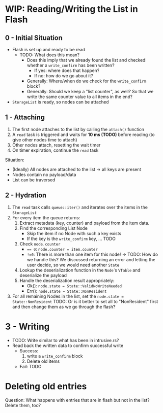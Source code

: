 # WIP: Reading/Writing the List in Flash
## 0 - Initial Situation
- Flash is set up and ready to be read
    - TODO: What does this mean?
      - Does this imply that we already found the list and checked whether a `write_confirm` has been written?
        - If yes: where does that happen?
        - If no: how do we go about it?
      - Generally: Where/when do we check for the `write_confirm` block?
      - Generally: Should we keep a "list counter", as well? So that we write the same counter value to all items in the end?
- `StorageList` is ready, so nodes can be attached

## 1 - Attaching
1. The first node attaches to the list by calling the `attach()` function
2. A `read` task is triggered and waits for **10 ms (TODO)** before reading (to give other nodes time to attach)
3. Other nodes attach, resetting the wait timer
4. On timer expiration, continue the `read` task

Situation:
- (Ideally) All nodes are attached to the list -> all keys are present
- Nodes contain no payload/data
- List can be traversed

## 2 - Hydration
1. The `read` task calls `queue::iter()` and iterates over the items in the `StorageList`
2. For every item the queue returns:
    1. Extract metadata (key, counter) and payload from the item data.
    2. Find the corresponding List Node
        - Skip the item if no Node with such a key exists
        - If the key is the `write_confirm` key, ... TODO
    3. Check `node.counter`
        - `== 0`: `node.counter = item.counter`
        - `!=0`: There is more than one item for this node! -> TODO: How do we handle this? We discussed returning an error and letting the user decide, so we would need another `State` 
    4. Lookup the deserialization function in the `Node`'s `VTable` and deserialize the payload
    5. Handle the deserialization result appropriately:
        - Ok(): `node.state = State::ValidNoWriteNeeded`
        - Err(): `node.state = State::NonResident`    
3. For all remaining Nodes in the list, set the `node.state = State::NonResident`
    TODO: Or is it better to set all to "NonResident" first and then change them as we go through the flash?
    
# 3 - Writing
- TODO: Write similar to what has been in intrusive.rs?
- Read back the written data to confirm successful write
  - Success:
    1. write a `write_confirm` block
    2. Delete old items
  - Fail: TODO
# Deleting old entries
Question: What happens with entries that are in flash but not in the list? Delete them, too?
